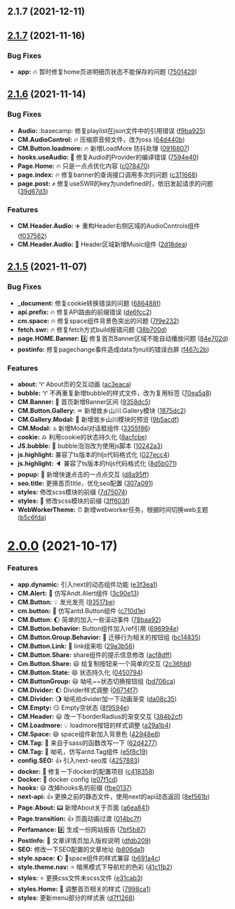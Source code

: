 ## 2.1.7 (2021-12-11)



## [2.1.7](https://git.zhlh6.cn/stack-wuh/wuh.site/compare/v2.1.6...v2.1.7) (2021-11-16)


### Bug Fixes

* **app:** :fire: 暂时修复home页进明细页状态不能保存的问题 ([7501429](https://git.zhlh6.cn/stack-wuh/wuh.site/commits/75014298f906a71c44a2cbcff357f92679d95668))



## [2.1.6](https://git.zhlh6.cn/stack-wuh/wuh.site/compare/v2.1.5...v2.1.6) (2021-11-14)


### Bug Fixes

* **Audio:** :basecamp: 修复playlist在json文件中的引用错误 ([f9ba925](https://git.zhlh6.cn/stack-wuh/wuh.site/commits/f9ba925138e0a5adfb774fb36916e09a87cdc4a1))
* **CM.AudioControl:** :fire: 压缩原音频文件，改为oss ([64d440b](https://git.zhlh6.cn/stack-wuh/wuh.site/commits/64d440b6adc9b0f7ede6a8fa575b1325391de19e))
* **CM.Button.loadmore:** :fire: 新增LoadMore 防抖处理 ([0916807](https://git.zhlh6.cn/stack-wuh/wuh.site/commits/09168078e20981ff2ad4b0bf46f81443efa2e29d))
* **hooks.useAudio:** :musical_note: 修复Audio的Provider的编译错误 ([7594e40](https://git.zhlh6.cn/stack-wuh/wuh.site/commits/7594e407626c9f667be273ea5dae7d91f2cbdf50))
* **Page.Home:** :fire: 只是一点点优化内容 ([c078470](https://git.zhlh6.cn/stack-wuh/wuh.site/commits/c0784702f6e9f2976f9121d7c91e2760bb54e0aa))
* **page.index:** :fire: 修复banner的查询接口调用多次的问题 ([c311668](https://git.zhlh6.cn/stack-wuh/wuh.site/commits/c3116684998686016b7a1530ce35be37233e2f36))
* **page.post:** :fist: 修复useSWR的key为undefined时，依旧发起请求的问题 ([39d67d3](https://git.zhlh6.cn/stack-wuh/wuh.site/commits/39d67d39cfc58105635f97d720f1c2516959f04e))


### Features

* **CM.Header.Audio:** :airplane: 重构Header右侧区域的AudioControls组件 ([f037562](https://git.zhlh6.cn/stack-wuh/wuh.site/commits/f037562206e57e7395bfee74cd38cfb425353815))
* **CM.Header.Audio:** :musical_note: Header区域新增Music组件 ([2d18dea](https://git.zhlh6.cn/stack-wuh/wuh.site/commits/2d18dea12a8bba5266cd6b2f09b2af4d7e3a00b0))



## [2.1.5](https://git.zhlh6.cn/stack-wuh/wuh.site/compare/v2.0.0...v2.1.5) (2021-11-07)


### Bug Fixes

* **_document:** 修复cookie转换错误的问题 ([686488f](https://git.zhlh6.cn/stack-wuh/wuh.site/commits/686488f6e483b37d74ee58d81075c0613137cd46))
* **api.prefix:** :fire: 修复API路由的前缀错误 ([de6fcc2](https://git.zhlh6.cn/stack-wuh/wuh.site/commits/de6fcc2012a9a688a3ab5f20b42dbb6de922a096))
* **cm.space:** :fire: 修复space组件背景色突出的问题 ([7f9e232](https://git.zhlh6.cn/stack-wuh/wuh.site/commits/7f9e2329b4ea6027c9ffc6424c6e1128bd1d5790))
* **fetch.swr:** :fire: 修复fetch方式build报错问题 ([38b700d](https://git.zhlh6.cn/stack-wuh/wuh.site/commits/38b700d27bc1ed6b20ccd7052dcf19e8b648d54b))
* **page.HOME.Banner:** :four: 修复首页Banner区域不能自动播放问题 ([84e702d](https://git.zhlh6.cn/stack-wuh/wuh.site/commits/84e702dec92c0cd0a2479a28620fe31c687b3862))
* **postinfo:** 修复pagechange事件造成data为null的错误白屏 ([f467c2b](https://git.zhlh6.cn/stack-wuh/wuh.site/commits/f467c2bcae200bdfd7d66768004718e674f47176))


### Features

* **about:** :aries: About页的交互动画 ([ac3eaca](https://git.zhlh6.cn/stack-wuh/wuh.site/commits/ac3eacaefd4f943bf1ddd79713cb699b862c1231))
* **bubble:** :aries: 不再重复新增bubble的样式文件，改为复用标签 ([70ea5a8](https://git.zhlh6.cn/stack-wuh/wuh.site/commits/70ea5a8b4f3cc171984021bd743f0e953e015034))
* **CM.Banner:** :helicopter:  首页新增Banner区间 ([9358dc5](https://git.zhlh6.cn/stack-wuh/wuh.site/commits/9358dc59a1df628abd114eae3a133bfbe8d9eeb6))
* **CM.Button.Gallery:** :aquarius: 新增故乡山川.Gallery模块 ([1875dc2](https://git.zhlh6.cn/stack-wuh/wuh.site/commits/1875dc2e405aacc2653a184a56666e1af9a9fde8))
* **CM.Gallery.Modal:** :bow: 新增故乡山川模块的预览 ([9b5acdf](https://git.zhlh6.cn/stack-wuh/wuh.site/commits/9b5acdfed8a105663e952f456b36d5f57b0034f7))
* **CM.Modal:** :top: 新增Modal对话框组件 ([3355f86](https://git.zhlh6.cn/stack-wuh/wuh.site/commits/3355f86e02b07061a209fd6daa606e13906a2534))
* **cookie:** :libra: 利用cookie的状态持久化 ([8acfcbe](https://git.zhlh6.cn/stack-wuh/wuh.site/commits/8acfcbeea55711645b19f2cd92b6d13a5cc39248))
* **JS.bubble:** :sheep: bubble泡泡改为使用js脚本 ([10242a3](https://git.zhlh6.cn/stack-wuh/wuh.site/commits/10242a325798c86150d75d90572a3cc823c13d0e))
* **js.highlight:**  兼容了ts版本的hljs代码格式化 ([027ecc4](https://git.zhlh6.cn/stack-wuh/wuh.site/commits/027ecc449789d21184e8eb10a6df58d98d8904a2))
* **js.highlight:** :speaker: 兼容了ts版本的hljs代码格式化 ([8d5b071](https://git.zhlh6.cn/stack-wuh/wuh.site/commits/8d5b0712e0a39de81836bc1d924f446f0f782c4c))
* **popup:** :clap: 新增快速点击的一点点交互 ([d8a95ff](https://git.zhlh6.cn/stack-wuh/wuh.site/commits/d8a95ff4a4f77f4aa23ee268a10d79b9f2f13766))
* **seo.title:** 更换首页title，优化seo配置 ([307a091](https://git.zhlh6.cn/stack-wuh/wuh.site/commits/307a091323cb6bac12b2397dcdce4da48bebd1a2))
* **styles:**  修改scss模块的前缀 ([7d75074](https://git.zhlh6.cn/stack-wuh/wuh.site/commits/7d7507448e0495392885f357aac5e3f3967db623))
* **styles:** :speak_no_evil: 修改scss模块的前缀 ([3ff603f](https://git.zhlh6.cn/stack-wuh/wuh.site/commits/3ff603fbbe504a1debd4a77d111f6fccf2c1e004))
* **WebWorkerTheme:** :alarm_clock: 新增webworker任务，根据时间切换web主题 ([b5c6fda](https://git.zhlh6.cn/stack-wuh/wuh.site/commits/b5c6fda20fbb8664b00d7c2a71a83d66b9356491))



# [2.0.0](https://github.com/stack-wuh/wuh.site/compare/v1.6.3...v2.0.0) (2021-10-17)


### Features

* **app.dynamic:** 引入next的动态组件功能 ([e3f3ea1](https://github.com/stack-wuh/wuh.site/commit/e3f3ea1c49f786f6217fc3c8626bf51f99b9d493))
* **CM.Alert:** :postal_horn: 仿写Andt.Alert组件 ([3c90e13](https://github.com/stack-wuh/wuh.site/commit/3c90e1341f7d0afe1c803a76939c326aa7f332b6))
* **CM.Button:** :bulb: 发光发亮 ([93517be](https://github.com/stack-wuh/wuh.site/commit/93517beadae1f48320479afd7a66671dd1811b3e))
* **cm.button:** :busstop: 仿写antd.Button组件 ([c710d1e](https://github.com/stack-wuh/wuh.site/commit/c710d1e673df7530e910eb970c65e843c69ebd87))
* **CM.Button:** :moon: 简单的加入一些滚动事件 ([78baa92](https://github.com/stack-wuh/wuh.site/commit/78baa923fdc4ff5198cc7ed3f812afa48c69f212))
* **CM.Button.behavior:** Button组件加入ref引用 ([696994e](https://github.com/stack-wuh/wuh.site/commit/696994e7dd57a7f556cc20de0b196777f1919745))
* **CM.Button.Group.Behavior:** :station: 迁移行为相关的按钮组 ([bc14835](https://github.com/stack-wuh/wuh.site/commit/bc14835633014753d4779daee9fc42731e874417))
* **CM.Button.Link:** :link: link组来啦 ([29a3b56](https://github.com/stack-wuh/wuh.site/commit/29a3b56ec121b0080554ad1c33d536c95edca04b))
* **CM.Button.Share:**  share组件的提示信息修改 ([acf8dff](https://github.com/stack-wuh/wuh.site/commit/acf8dff073a997ed855949fdd4b2cba69fdc024a))
* **Cm.Button.Share:** :smiley: 给复制按钮来一个简单的交互 ([2c36fdd](https://github.com/stack-wuh/wuh.site/commit/2c36fddb14d523e468fc2cf1d01d909866cd88b4))
* **CM.Button.State:** :smile:  状态持久化 ([0450794](https://github.com/stack-wuh/wuh.site/commit/04507947a747e191746a264f8d4d8d09dbde7998))
* **CM.ButtonGroup:** :smiley: 呦吼~~状态切换按钮组 ([bd706ca](https://github.com/stack-wuh/wuh.site/commit/bd706cab77b1178e29e10c99106a45beec168271))
* **CM.Divider:** :moon: Divider样式调整 ([06714f7](https://github.com/stack-wuh/wuh.site/commit/06714f7342521b6d57c311dd9bc7cdc6800c5271))
* **CM.Divider:** :waning_gibbous_moon: 呦吼给divider加一下动画渐变 ([da08c35](https://github.com/stack-wuh/wuh.site/commit/da08c3504242f2cf9abc626a7d3ca881119565b9))
* **CM.Empty:** :smirk: Empty空状态 ([8f9594e](https://github.com/stack-wuh/wuh.site/commit/8f9594e7476fd4d815f7f9bf99c2011c2e124191))
* **CM.Header:** :smiley: 改一下borderRadius的渐变交互 ([384b2cf](https://github.com/stack-wuh/wuh.site/commit/384b2cf5e37bf8059d039d214685da5195563e6d))
* **CM.Loadmore:** :bulb: loadmore按钮的样式调整 ([a29a1b4](https://github.com/stack-wuh/wuh.site/commit/a29a1b4f5dccdecdf0db229adbe6fc4eb0652317))
* **CM.Space:** :smile: space组件新加入背景色 ([42948e8](https://github.com/stack-wuh/wuh.site/commit/42948e8d7549f282c219cab5a43a4d8567b37d08))
* **CM.Tag:** :crystal_ball: 来自于sass的函数改写一下 ([62d4277](https://github.com/stack-wuh/wuh.site/commit/62d42771474aa7cdde7d1cbd93f3710559b9bcc9))
* **CM.Tag:** :star2: 呦吼，仿写antd.Tag组件 ([e5f8c19](https://github.com/stack-wuh/wuh.site/commit/e5f8c19f40abba125f17d952e4efb64ab6c2d5e0))
* **config.SEO:** :+1: 引入next-seo库 ([4257883](https://github.com/stack-wuh/wuh.site/commit/42578831b06a48e40d3f2335297568d6e12dd99e))
* **docker:** :100: 修复一下docker的配置项目 ([c418358](https://github.com/stack-wuh/wuh.site/commit/c418358a25139e3897df74bac8d59aae751c2f4b))
* **Docker:** :traffic_light: docker config ([e07f1cd](https://github.com/stack-wuh/wuh.site/commit/e07f1cd9ff816ac9a48407b99ed66793aded2234))
* **hooks:** :smiley: 改掉hooks名的前缀 ([fbe0137](https://github.com/stack-wuh/wuh.site/commit/fbe01378eeba04597d9f6d462b8e7ed485ba1ac6))
* **next-api:** :+1: 更换之前的静态文件，使用next的api动态返回 ([8ef561b](https://github.com/stack-wuh/wuh.site/commit/8ef561bf5b3ac497d8837fd6ea7186612dbaa777))
* **Page.About:** :pager: 新增About关于页面 ([a6ea841](https://github.com/stack-wuh/wuh.site/commit/a6ea841728b2f8d2a597c366bc05cd2153ad35ae))
* **Page.transition:** :+1: 页面动画过渡 ([014bc7f](https://github.com/stack-wuh/wuh.site/commit/014bc7f23e775590875d8b1285ad4fabb4bbe881))
* **Perfamance:** :hash: 生成一份网站报告 ([7bf5b87](https://github.com/stack-wuh/wuh.site/commit/7bf5b870cb88b681657f06fbbce4ea1bb194a614))
* **PostInfo:** :page_facing_up: 文章详情页加入版权说明 ([dfdb209](https://github.com/stack-wuh/wuh.site/commit/dfdb209f2fcd4361d2104c67bb685380c23ae3a4))
* **SEO:** 修改一下SEO配置的文章地址 ([b806da1](https://github.com/stack-wuh/wuh.site/commit/b806da1c53d42051670d6f6cbca59a1a5f5cb81f))
* **style.space:** :moon: 🌝space组件的样式兼容 ([b691a4c](https://github.com/stack-wuh/wuh.site/commit/b691a4cbb3b7bfbb92f4c48f99042ca882e86600))
* **style.theme.nav:** :star: 暗黑模式下导航栏的色彩 ([41c11b2](https://github.com/stack-wuh/wuh.site/commit/41c11b2baaf33f5fe11c0a44fb425404fe840d9e))
* **styles:** :star:  更换css文件未scss文件 ([e31cab3](https://github.com/stack-wuh/wuh.site/commit/e31cab3f39b13ca108224642503a1606550dbd57))
* **styles.Home:** :crescent_moon: 调整首页相关的样式 ([7998ca1](https://github.com/stack-wuh/wuh.site/commit/7998ca10976ecab6dd5fca336987c089646ab7cf))
* **styles:** 更新menu部分的样式表 ([d7f1268](https://github.com/stack-wuh/wuh.site/commit/d7f12680698f3c2a8f2a8d89109fbfc878844f89))




